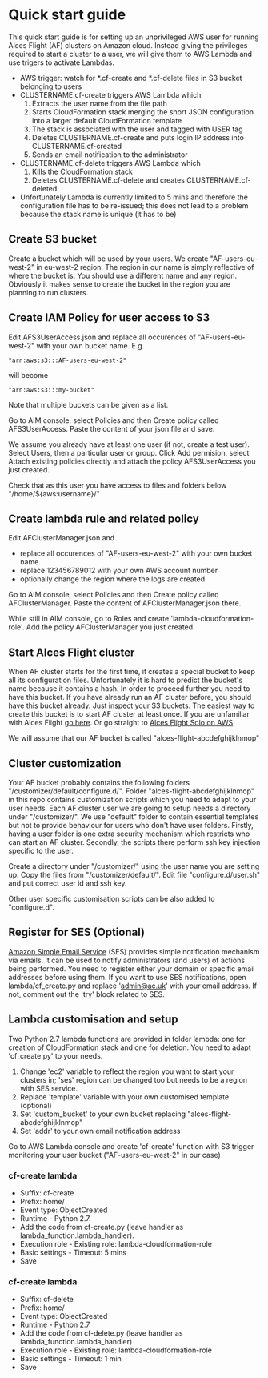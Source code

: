 # Quick start guide

This quick start guide is for setting up an unprivileged AWS user for running Alces Flight (AF) clusters on Amazon cloud.
Instead giving the privileges required to start a cluster to a user, we will give them to AWS Lambda and use trigers to activate Lambdas.

* AWS trigger: watch for *.cf-create and *.cf-delete files in S3 bucket belonging to users
* CLUSTERNAME.cf-create triggers AWS Lambda which
  1. Extracts the user name from the file path
  1. Starts CloudFormation stack merging the short JSON configuration into a larger default CloudFormation template
  1. The stack is associated with the user and tagged with USER tag
  1. Deletes CLUSTERNAME.cf-create and puts login IP address into CLUSTERNAME.cf-created
  1. Sends an email notification to the administrator
* CLUSTERNAME.cf-delete triggers AWS Lambda which
  1. Kills the CloudFormation stack
  1. Deletes CLUSTERNAME.cf-delete and creates CLUSTERNAME.cf-deleted
* Unfortunately Lambda is currently limited to 5 mins and therefore the configuration file has to be re-issued; this does not lead to a problem because the stack name is unique (it has to be)

## Create S3 bucket

Create a bucket which will be used by your users. We create "AF-users-eu-west-2" in eu-west-2 region.
The region in our name is simply reflective of where the bucket is.
You should use a different name and any region.
Obviously it makes sense to create the bucket in the region you are planning to run clusters.

## Create IAM Policy for user access to S3

Edit AFS3UserAccess.json and replace all occurences of "AF-users-eu-west-2" with your own bucket name. E.g.
```
"arn:aws:s3:::AF-users-eu-west-2"
```
will become
```
"arn:aws:s3:::my-bucket"
```
Note that multiple buckets can be given as a list.

Go to AIM console, select Policies and then Create policy called AFS3UserAccess. Paste the content of your json file and save.

We assume you already have at least one user (if not, create a test user). Select Users, then a particular user or group.
Click Add permision, select Attach existing policies directly and attach the policy AFS3UserAccess you just created.

Check that as this user you have access to files and folders below "/home/${aws:username}/"

## Create lambda rule and related policy

Edit AFClusterManager.json and 
* replace all occurences of "AF-users-eu-west-2" with your own bucket name.
* replace 123456789012 with your own AWS account number
* optionally change the region where the logs are created

Go to AIM console, select Policies and then Create policy called AFClusterManager.
Paste the content of AFClusterManager.json there.

While still in AIM console, go to Roles and create 'lambda-cloudformation-role'. 
Add the policy AFClusterManager you just created.

## Start Alces Flight cluster

When AF cluster starts for the first time, it creates a special bucket to keep all its configuration files.
Unfortunately it is hard to predict the bucket's name because it contains a hash.
In order to proceed further you need to have this bucket.
If you have already run an AF cluster before, you should have this bucket already.
Just inspect your S3 buckets.
The easiest way to create this bucket is to start AF cluster at least once.
If you are unfamiliar with Alces Flight [go here](https://alces-flight.com/start).
Or go straight to [Alces Flight Solo on AWS](https://aws.amazon.com/marketplace/pp/B01GC9E3OG).

We will assume that our AF bucket is called "alces-flight-abcdefghijklnmop"

## Cluster customization

Your AF bucket probably contains the following folders "/customizer/default/configure.d/".
Folder "alces-flight-abcdefghijklnmop" in this repo contains customization scripts which you need to adapt to your user needs.
Each AF cluster user we are going to setup needs a directory under "/customizer/".
We use "default" folder to contain essential templates but not to provide behaviour for users who don't have user folders.
Firstly, having a user folder is one extra security mechanism which restricts who can start an AF cluster.
Secondly, the scripts there perform ssh key injection specific to the user.

Create a directory under "/customizer/" using the user name you are setting up.
Copy the files from "/customizer/default/".
Edit file "configure.d/user.sh" and put correct user id and ssh key.

Other user specific customisation scripts can be also added to "configure.d".

## Register for SES (Optional)

[Amazon Simple Email Service](https://aws.amazon.com/ses/) (SES) provides simple notification mechanism via emails.
It can be used to notify administrators (and users) of actions being performed.
You need to register either your domain or specific email addresses before using them.
If you want to use SES notifications, open lambda/cf_create.py and replace 'admin@ac.uk' with your email address.
If not, comment out the 'try' block related to SES.

## Lambda customisation and setup

Two Python 2.7 lambda functions are provided in folder lambda: one for creation of CloudFormation stack and one for deletion.
You need to adapt 'cf_create.py' to your needs.

1. Change 'ec2' variable to reflect the region you want to start your clusters in; 'ses' region can be changed too but needs to be a region with SES service.
1. Replace 'template' variable with your own customised template (optional)
1. Set 'custom_bucket' to your own bucket replacing "alces-flight-abcdefghijklnmop"
1. Set 'addr' to your own email notification address

Go to AWS Lambda console and create 'cf-create' function with S3 trigger monitoring your user bucket ("AF-users-eu-west-2" in our case)

### cf-create lambda

* Suffix: cf-create
* Prefix: home/
* Event type: ObjectCreated
* Runtime - Python 2.7.
* Add the code from cf-create.py (leave handler as lambda_function.lambda_handler).
* Execution role - Existing role: lambda-cloudformation-role
* Basic settings - Timeout: 5 mins
* Save

### cf-create lambda

* Suffix: cf-delete
* Prefix: home/
* Event type: ObjectCreated
* Runtime - Python 2.7
* Add the code from cf-delete.py (leave handler as lambda_function.lambda_handler)
* Execution role - Existing role: lambda-cloudformation-role
* Basic settings - Timeout: 1 min
* Save
